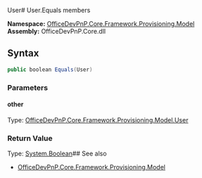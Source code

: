 User# User.Equals members
  

**Namespace:** [OfficeDevPnP.Core.Framework.Provisioning.Model](OfficeDevPnP.Core.Framework.Provisioning.Model.md)  
**Assembly:** OfficeDevPnP.Core.dll  
## Syntax
```C#
public boolean Equals(User)
```
### Parameters
#### other
Type: [OfficeDevPnP.Core.Framework.Provisioning.Model.User](OfficeDevPnP.Core.Framework.Provisioning.Model.User.md) 
#### 
### Return Value
Type: [System.Boolean](System.Boolean.md)## See also
- [OfficeDevPnP.Core.Framework.Provisioning.Model](OfficeDevPnP.Core.Framework.Provisioning.Model.md)
